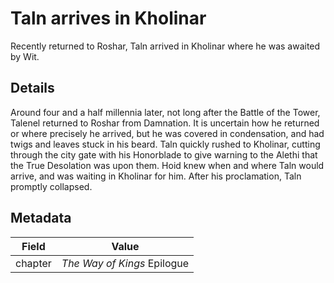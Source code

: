 # Taln arrives in Kholinar
Recently returned to Roshar, Taln arrived in Kholinar where he was awaited by Wit.

## Details
Around four and a half millennia later, not long after the Battle of the Tower, Talenel returned to Roshar from Damnation. It is uncertain how he returned or where precisely he arrived, but he was covered in condensation, and had twigs and leaves stuck in his beard. Taln quickly rushed to Kholinar, cutting through the city gate with his Honorblade to give warning to the Alethi that the True Desolation was upon them. Hoid knew when and where Taln would arrive, and was waiting in Kholinar for him. After his proclamation, Taln promptly collapsed. 

## Metadata
| Field | Value |
| ----- | ----- |
| chapter | *The Way of Kings* Epilogue |
